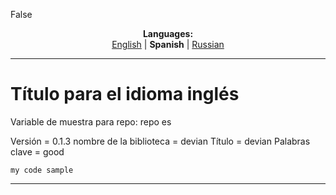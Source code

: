 False
<p align="center"><b>Languages:</b><br /><a href="https://github.com/markolofsen/devian/blob/master/README.md">English</a> | <b>Spanish</b> | <a href="https://github.com/markolofsen/devian/blob/master/README_ru.md">Russian</a></p>

---

# Título para el idioma inglés
Variable de muestra para repo: repo es

Versión = 0.1.3
nombre de la biblioteca = devian
Título = devian
Palabras clave = good

```
my code sample
```

---

